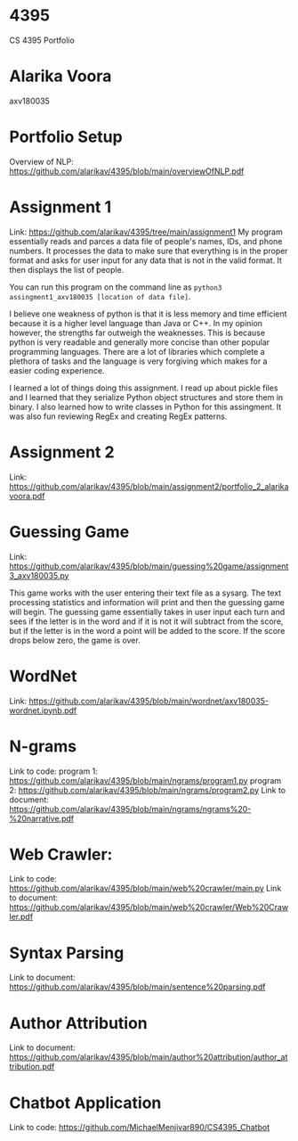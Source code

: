 # 4395
CS 4395 Portfolio

# Alarika Voora 
axv180035

# Portfolio Setup 
Overview of NLP: https://github.com/alarikav/4395/blob/main/overviewOfNLP.pdf

# Assignment 1 
Link: https://github.com/alarikav/4395/tree/main/assignment1
My program essentially reads and parces a data file of people's names, IDs, and phone numbers. It processes the data to make sure that everything is in the proper format and asks for user input for any data that is not in the valid format. It then displays the list of people. 

You can run this program on the command line as `python3 assingment1_axv180035 [location of data file]`.

I believe one weakness of python is that it is less memory and time efficient because it is a higher level language than Java or C++. In my opinion however, the strengths far outweigh the weaknesses. This is because python is very readable and generally more concise than other popular programming languages. There are a lot of libraries which complete a plethora of tasks and the language is very forgiving which makes for a easier coding experience. 

I learned a lot of things doing this assignment. I read up about pickle files and I learned that they serialize Python object structures and store them in binary. I also learned how to write classes in Python for this assingment. It was also fun reviewing RegEx and creating RegEx patterns.  

# Assignment 2
Link: https://github.com/alarikav/4395/blob/main/assignment2/portfolio_2_alarikavoora.pdf

# Guessing Game 
Link: https://github.com/alarikav/4395/blob/main/guessing%20game/assignment3_axv180035.py

This game works with the user entering their text file as a sysarg. The text processing statistics and information will print and then the guessing game will begin. The guessing game essentially takes in user input each turn and sees if the letter is in the word and if it is not it will subtract from the score, but if the letter is in the word a point will be added to the score. If the score drops below zero, the game is over. 

# WordNet 
Link: https://github.com/alarikav/4395/blob/main/wordnet/axv180035-wordnet.ipynb.pdf

# N-grams 
Link to code:
  program 1: https://github.com/alarikav/4395/blob/main/ngrams/program1.py
  program 2: https://github.com/alarikav/4395/blob/main/ngrams/program2.py
Link to document: https://github.com/alarikav/4395/blob/main/ngrams/ngrams%20-%20narrative.pdf

# Web Crawler: 
Link to code: https://github.com/alarikav/4395/blob/main/web%20crawler/main.py
Link to document: https://github.com/alarikav/4395/blob/main/web%20crawler/Web%20Crawler.pdf

# Syntax Parsing 
Link to document: https://github.com/alarikav/4395/blob/main/sentence%20parsing.pdf

# Author Attribution 
Link to document: https://github.com/alarikav/4395/blob/main/author%20attribution/author_attribution.pdf

# Chatbot Application 
Link to code: https://github.com/MichaelMenjivar890/CS4395_Chatbot

